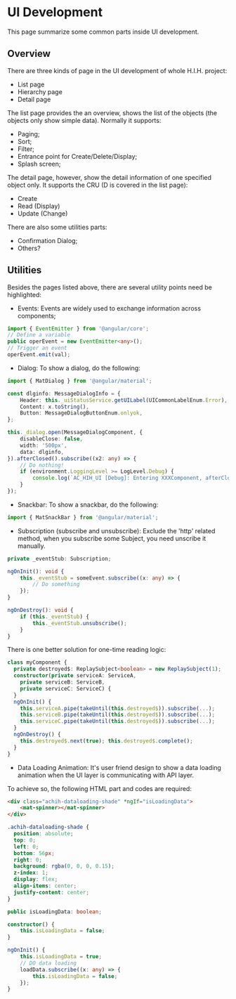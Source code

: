 # UI Development
This page summarize some common parts inside UI development.

## Overview
There are three kinds of page in the UI development of whole H.I.H. project:
- List page
- Hierarchy page
- Detail page

The list page provides the an overview, shows the list of the objects (the objects only show simple data). Normally it supports:
- Paging;
- Sort;
- Filter;
- Entrance point for Create/Delete/Display;
- Splash screen;

The detail page, however, show the detail information of one specified object only. It supports the CRU (D is covered in the list page):
- Create
- Read (Display)
- Update (Change)

There are also some utilities parts:
- Confirmation Dialog;
- Others?

## Utilities
Besides the pages listed above, there are several utility points need be highlighted:
- Events: Events are widely used to exchange information across components;
```typescript
import { EventEmitter } from '@angular/core';
// Define a variable
public operEvent = new EventEmitter<any>();
// Trigger an event
operEvent.emit(val);
```
- Dialog: To show a dialog, do the following:
```typescript
import { MatDialog } from '@angular/material';

const dlginfo: MessageDialogInfo = {
    Header: this._uiStatusService.getUILabel(UICommonLabelEnum.Error),
    Content: x.toString(),
    Button: MessageDialogButtonEnum.onlyok,
};

this._dialog.open(MessageDialogComponent, {
    disableClose: false,
    width: '500px',
    data: dlginfo,
}).afterClosed().subscribe((x2: any) => {
    // Do nothing!
    if (environment.LoggingLevel >= LogLevel.Debug) {
        console.log(`AC_HIH_UI [Debug]: Entering XXXComponent, afterClosed, Message dialog result ${x2}`);
    }
});
```

- Snackbar: To show a snackbar, do the following:
```typescript
import { MatSnackBar } from '@angular/material';
```

- Subscription (subscribe and unsubscribe): Exclude the 'http' related method, when you subscribe some Subject, you need unscribe it manually.
```typescript
private _eventStub: Subscription;

ngOnInit(): void {
    this._eventStub = someEvent.subscribe((x: any) => {
        // Do something
    });
}

ngOnDestroy(): void {
    if (this._eventStub) {
        this._eventStub.unsubscribe();
    }
}
```

There is one better solution for one-time reading logic:
```typescript
class myComponent { 
  private destroyed$: ReplaySubject<boolean> = new ReplaySubject(1); 
  constructor(private serviceA: ServiceA, 
    private serviceB: ServiceB, 
    private serviceC: ServiceC) {
  } 
  ngOnInit() { 
    this.serviceA.pipe(takeUntil(this.destroyed$)).subscribe(...); 
    this.serviceB.pipe(takeUntil(this.destroyed$)).subscribe(...); 
    this.serviceC.pipe(takeUntil(this.destroyed$)).subscribe(...); 
  } 
  ngOnDestroy() { 
    this.destroyed$.next(true); this.destroyed$.complete(); 
  }
}
```

- Data Loading Animation: It's user friend design to show a data loading animation when the UI layer is communicating with API layer.

To achieve so, the following HTML part and codes are required:
```html
<div class="achih-dataloading-shade" *ngIf="isLoadingData">
    <mat-spinner></mat-spinner>
</div>
```

```css
.achih-dataloading-shade {
  position: absolute;
  top: 0;
  left: 0;
  bottom: 56px;
  right: 0;
  background: rgba(0, 0, 0, 0.15);
  z-index: 1;
  display: flex;
  align-items: center;
  justify-content: center;
}
```

```typescript
public isLoadingData: boolean;

constructor() {
    this.isLoadingData = false;
}

ngOnInit() {
    this.isLoadingData = true;
    // DO data loading
    loadData.subscribe((x: any) => {
        this.isLoadingData = false;
    });
}
```
